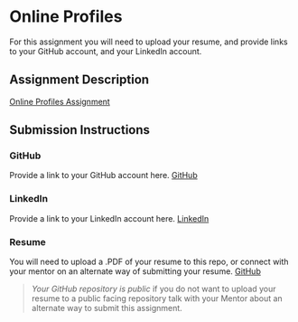 # Online Profiles
For this assignment you will need to upload your resume, and provide links to your GitHub account, and your LinkedIn account.

## Assignment Description
[Online Profiles Assignment](https://education.launchcode.org/liftoff/assignments/online-profiles/)

## Submission Instructions

### GitHub
Provide a link to your GitHub account here.
[GitHub](https://github.com/SnowCrashOverride)

### LinkedIn
Provide a link to your LinkedIn account here.
[LinkedIn](https://www.linkedin.com/in/andrewbdolan/)

### Resume
You will need to upload a .PDF of your resume to this repo, or connect with your mentor on an alternate way of submitting your resume.
[GitHub](https://github.com/SnowCrashOverride/liftoff-assignments/blob/master/Andrew%20Dolan%20Resume.pdf)
> *Your GitHub repository is public* if you do not want to upload your resume to a public facing repository talk with your Mentor about an alternate way to submit this assignment.
